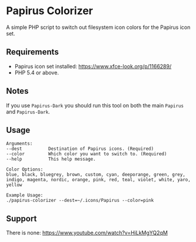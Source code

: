 # Papirus Colorizer

A simple PHP script to switch out filesystem icon colors for the Papirus icon set.

## Requirements
- Papirus icon set installed: https://www.xfce-look.org/p/1166289/
- PHP 5.4 or above.

## Notes
If you use `Papirus-Dark` you should run this tool on both the main `Papirus` and `Papirus-Dark`.

## Usage
```
Arguments:
--dest          Destination of Papirus icons. (Required)
--color         Which color you want to switch to. (Required)
--help          This help message.

Color Options:
blue, black, bluegrey, brown, custom, cyan, deeporange, green, grey, indigo, magenta, nordic, orange, pink, red, teal, violet, white, yaro, yellow

Example Usage:
./papirus-colorizer --dest=~/.icons/Papirus --color=pink
```

## Support
There is none: https://www.youtube.com/watch?v=HiLkMgYQ2qM
